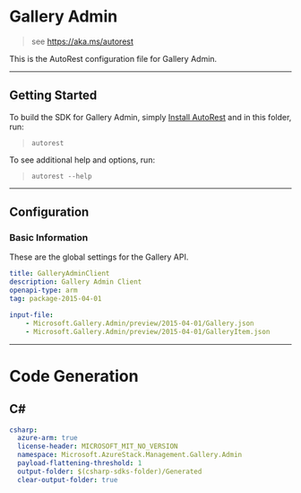 # Gallery Admin

> see https://aka.ms/autorest

This is the AutoRest configuration file for Gallery Admin.

---
## Getting Started
To build the SDK for Gallery Admin, simply [Install AutoRest](https://aka.ms/autorest/install) and in this folder, run:

> `autorest`

To see additional help and options, run:

> `autorest --help`
---

## Configuration

### Basic Information
These are the global settings for the Gallery API.

``` yaml
title: GalleryAdminClient
description: Gallery Admin Client
openapi-type: arm
tag: package-2015-04-01
```

``` yaml
input-file:
    - Microsoft.Gallery.Admin/preview/2015-04-01/Gallery.json
    - Microsoft.Gallery.Admin/preview/2015-04-01/GalleryItem.json
```

---
# Code Generation

## C#

``` yaml $(csharp)
csharp:
  azure-arm: true
  license-header: MICROSOFT_MIT_NO_VERSION
  namespace: Microsoft.AzureStack.Management.Gallery.Admin
  payload-flattening-threshold: 1
  output-folder: $(csharp-sdks-folder)/Generated
  clear-output-folder: true
```
